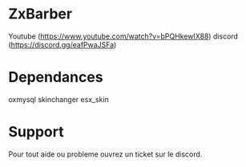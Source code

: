 # ZxBarber 

Youtube (https://www.youtube.com/watch?v=bPQHkewIX88)
discord (https://discord.gg/eafPwaJSFa)

# Dependances
oxmysql
skinchanger
esx_skin

# Support 
Pour tout aide ou probleme ouvrez un ticket sur le discord.


